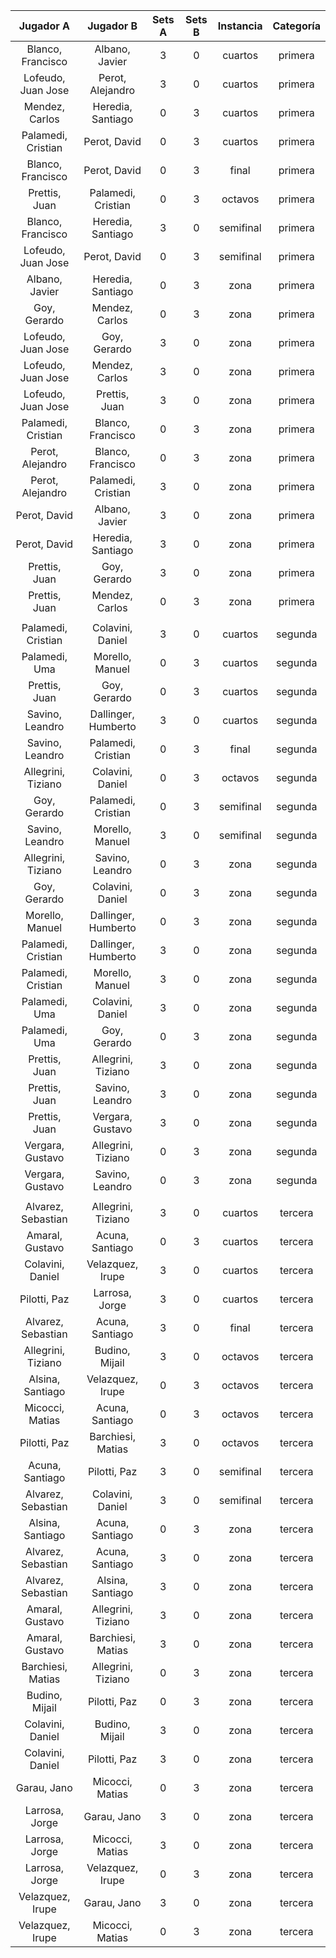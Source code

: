 |     Jugador A      |      Jugador B      |  Sets A  |  Sets B  |  Instancia  |  Categoría  |
|:------------------:|:-------------------:|:--------:|:--------:|:-----------:|:-----------:|
| Blanco, Francisco  |   Albano, Javier    |    3     |    0     |   cuartos   |   primera   |
| Lofeudo, Juan Jose |  Perot, Alejandro   |    3     |    0     |   cuartos   |   primera   |
|   Mendez, Carlos   |  Heredia, Santiago  |    0     |    3     |   cuartos   |   primera   |
| Palamedi, Cristian |    Perot, David     |    0     |    3     |   cuartos   |   primera   |
| Blanco, Francisco  |    Perot, David     |    0     |    3     |    final    |   primera   |
|   Prettis, Juan    | Palamedi, Cristian  |    0     |    3     |   octavos   |   primera   |
| Blanco, Francisco  |  Heredia, Santiago  |    3     |    0     |  semifinal  |   primera   |
| Lofeudo, Juan Jose |    Perot, David     |    0     |    3     |  semifinal  |   primera   |
|   Albano, Javier   |  Heredia, Santiago  |    0     |    3     |    zona     |   primera   |
|    Goy, Gerardo    |   Mendez, Carlos    |    0     |    3     |    zona     |   primera   |
| Lofeudo, Juan Jose |    Goy, Gerardo     |    3     |    0     |    zona     |   primera   |
| Lofeudo, Juan Jose |   Mendez, Carlos    |    3     |    0     |    zona     |   primera   |
| Lofeudo, Juan Jose |    Prettis, Juan    |    3     |    0     |    zona     |   primera   |
| Palamedi, Cristian |  Blanco, Francisco  |    0     |    3     |    zona     |   primera   |
|  Perot, Alejandro  |  Blanco, Francisco  |    0     |    3     |    zona     |   primera   |
|  Perot, Alejandro  | Palamedi, Cristian  |    3     |    0     |    zona     |   primera   |
|    Perot, David    |   Albano, Javier    |    3     |    0     |    zona     |   primera   |
|    Perot, David    |  Heredia, Santiago  |    3     |    0     |    zona     |   primera   |
|   Prettis, Juan    |    Goy, Gerardo     |    3     |    0     |    zona     |   primera   |
|   Prettis, Juan    |   Mendez, Carlos    |    0     |    3     |    zona     |   primera   |
|                    |                     |          |          |             |             |
| Palamedi, Cristian |  Colavini, Daniel   |    3     |    0     |   cuartos   |   segunda   |
|   Palamedi, Uma    |   Morello, Manuel   |    0     |    3     |   cuartos   |   segunda   |
|   Prettis, Juan    |    Goy, Gerardo     |    0     |    3     |   cuartos   |   segunda   |
|  Savino, Leandro   | Dallinger, Humberto |    3     |    0     |   cuartos   |   segunda   |
|  Savino, Leandro   | Palamedi, Cristian  |    0     |    3     |    final    |   segunda   |
| Allegrini, Tiziano |  Colavini, Daniel   |    0     |    3     |   octavos   |   segunda   |
|    Goy, Gerardo    | Palamedi, Cristian  |    0     |    3     |  semifinal  |   segunda   |
|  Savino, Leandro   |   Morello, Manuel   |    3     |    0     |  semifinal  |   segunda   |
| Allegrini, Tiziano |   Savino, Leandro   |    0     |    3     |    zona     |   segunda   |
|    Goy, Gerardo    |  Colavini, Daniel   |    0     |    3     |    zona     |   segunda   |
|  Morello, Manuel   | Dallinger, Humberto |    0     |    3     |    zona     |   segunda   |
| Palamedi, Cristian | Dallinger, Humberto |    3     |    0     |    zona     |   segunda   |
| Palamedi, Cristian |   Morello, Manuel   |    3     |    0     |    zona     |   segunda   |
|   Palamedi, Uma    |  Colavini, Daniel   |    3     |    0     |    zona     |   segunda   |
|   Palamedi, Uma    |    Goy, Gerardo     |    0     |    3     |    zona     |   segunda   |
|   Prettis, Juan    | Allegrini, Tiziano  |    3     |    0     |    zona     |   segunda   |
|   Prettis, Juan    |   Savino, Leandro   |    3     |    0     |    zona     |   segunda   |
|   Prettis, Juan    |  Vergara, Gustavo   |    3     |    0     |    zona     |   segunda   |
|  Vergara, Gustavo  | Allegrini, Tiziano  |    0     |    3     |    zona     |   segunda   |
|  Vergara, Gustavo  |   Savino, Leandro   |    0     |    3     |    zona     |   segunda   |
|                    |                     |          |          |             |             |
| Alvarez, Sebastian | Allegrini, Tiziano  |    3     |    0     |   cuartos   |   tercera   |
|  Amaral, Gustavo   |   Acuna, Santiago   |    0     |    3     |   cuartos   |   tercera   |
|  Colavini, Daniel  |  Velazquez, Irupe   |    3     |    0     |   cuartos   |   tercera   |
|    Pilotti, Paz    |   Larrosa, Jorge    |    3     |    0     |   cuartos   |   tercera   |
| Alvarez, Sebastian |   Acuna, Santiago   |    3     |    0     |    final    |   tercera   |
| Allegrini, Tiziano |   Budino, Mijail    |    3     |    0     |   octavos   |   tercera   |
|  Alsina, Santiago  |  Velazquez, Irupe   |    0     |    3     |   octavos   |   tercera   |
|  Micocci, Matias   |   Acuna, Santiago   |    0     |    3     |   octavos   |   tercera   |
|    Pilotti, Paz    |  Barchiesi, Matias  |    3     |    0     |   octavos   |   tercera   |
|  Acuna, Santiago   |    Pilotti, Paz     |    3     |    0     |  semifinal  |   tercera   |
| Alvarez, Sebastian |  Colavini, Daniel   |    3     |    0     |  semifinal  |   tercera   |
|  Alsina, Santiago  |   Acuna, Santiago   |    0     |    3     |    zona     |   tercera   |
| Alvarez, Sebastian |   Acuna, Santiago   |    3     |    0     |    zona     |   tercera   |
| Alvarez, Sebastian |  Alsina, Santiago   |    3     |    0     |    zona     |   tercera   |
|  Amaral, Gustavo   | Allegrini, Tiziano  |    3     |    0     |    zona     |   tercera   |
|  Amaral, Gustavo   |  Barchiesi, Matias  |    3     |    0     |    zona     |   tercera   |
| Barchiesi, Matias  | Allegrini, Tiziano  |    0     |    3     |    zona     |   tercera   |
|   Budino, Mijail   |    Pilotti, Paz     |    0     |    3     |    zona     |   tercera   |
|  Colavini, Daniel  |   Budino, Mijail    |    3     |    0     |    zona     |   tercera   |
|  Colavini, Daniel  |    Pilotti, Paz     |    3     |    0     |    zona     |   tercera   |
|    Garau, Jano     |   Micocci, Matias   |    0     |    3     |    zona     |   tercera   |
|   Larrosa, Jorge   |     Garau, Jano     |    3     |    0     |    zona     |   tercera   |
|   Larrosa, Jorge   |   Micocci, Matias   |    3     |    0     |    zona     |   tercera   |
|   Larrosa, Jorge   |  Velazquez, Irupe   |    0     |    3     |    zona     |   tercera   |
|  Velazquez, Irupe  |     Garau, Jano     |    3     |    0     |    zona     |   tercera   |
|  Velazquez, Irupe  |   Micocci, Matias   |    0     |    3     |    zona     |   tercera   |